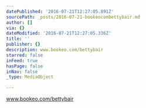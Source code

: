 ```yaml
---
datePublished: '2016-07-21T12:27:05.891Z'
sourcePath: _posts/2016-07-21-bookeocombettybair.md
author: []
via: {}
dateModified: '2016-07-21T12:27:05.336Z'
title: ''
publisher: {}
description: www.bookeo.com/bettybair
starred: false
inFeed: true
hasPage: false
inNav: false
_type: MediaObject

---
```

www.bookeo.com/bettybair